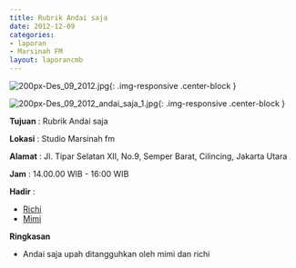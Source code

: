 ```yaml
---
title: Rubrik Andai saja
date: 2012-12-09
categories:
- laporan
- Marsinah FM
layout: laporancmb
---
```



![200px-Des_09_2012.jpg](/uploads/200px-Des_09_2012.jpg){: .img-responsive .center-block }

![200px-Des_09_2012_andai_saja_1.jpg](/uploads/200px-Des_09_2012_andai_saja_1.jpg){: .img-responsive .center-block }


**Tujuan** : Rubrik Andai saja 

**Lokasi** : Studio Marsinah fm 

**Alamat** : Jl. Tipar Selatan XII, No.9, Semper Barat, Cilincing, Jakarta Utara 

**Jam** : 14.00.00 WIB - 16:00 WIB 

**Hadir** :
* [Richi](http://wiki.ciptamedia.org/wiki/Richi)
* [Mimi](http://wiki.ciptamedia.org/wiki/Mimi)

**Ringkasan**  
* Andai saja upah ditangguhkan oleh mimi dan richi
